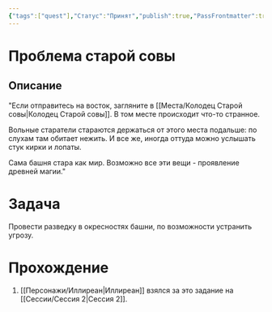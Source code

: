 ```yaml
---
{"tags":["quest"],"Статус":"Принят","publish":true,"PassFrontmatter":true,"created":"2025-04-02T15:12:45.396+03:00","updated":"2025-04-02T17:58:42.735+03:00"}
---
```


# Проблема старой совы
## Описание
"Если отправитесь на восток, загляните в [[Места/Колодец Старой совы\|Колодец Старой совы]]. В том месте происходит что-то странное. 

Вольные старатели стараются держаться от этого места подальше: по слухам там обитает нежить. И все же, иногда оттуда можно услышать стук кирки и лопаты.

Сама башня стара как мир. Возможно все эти вещи - проявление древней магии."

# Задача

Провести разведку в окресностях башни, по возможности устранить угрозу.
# Прохождение
1. [[Персонажи/Иллиреан\|Иллиреан]] взялся за это задание на [[Сессии/Сессия 2\|Сессия 2]].





